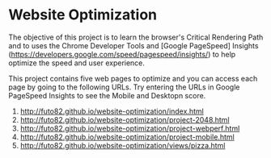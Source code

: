 Website Optimization
======================
The objective of this project is to learn the browser's Critical Rendering Path and to uses the Chrome Developer Tools and [Google PageSpeed] Insights (https://developers.google.com/speed/pagespeed/insights/) to help optimize the speed and user experience.

This project contains five web pages to optimize and you can access each page by going to the following URLs. Try entering the URLs in Google PageSpeed Insights to see the Mobile and Desktopn score.

1. http://futo82.github.io/website-optimization/index.html
2. http://futo82.github.io/website-optimization/project-2048.html
3. http://futo82.github.io/website-optimization/project-webperf.html
4. http://futo82.github.io/website-optimization/project-mobile.html
5. http://futo82.github.io/website-optimization/views/pizza.html
